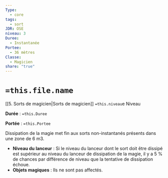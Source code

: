 ```yaml
---
Type:
  - core
tags:
  - sort
JDR: OSE
niveau: 3
Duree:
  - Instantanée
Portee:
  - 36 mètres
Classe:
  - Magicien
share: "true"
---
```

# `=this.file.name`  

[[5. Sorts de magicien|Sorts de magicien]] `=this.niveau`e Niveau

**Durée** : `=this.Duree` 

**Portée** : `=this.Portee`

Dissipation de la magie met fin aux sorts non-instantanés présents dans une zone de 6 m3.

- **Niveau du lanceur** : Si le niveau du lanceur dont le sort doit être dissipé est supérieur au niveau du lanceur de dissipation de la magie, il y a 5 % de chances par différence de niveau que la tentative de dissipation échoue.
- **Objets magiques** : Ils ne sont pas affectés.